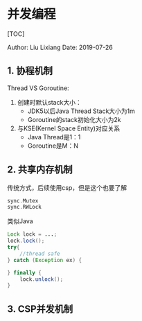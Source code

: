 # 并发编程

[TOC]

Author: Liu Lixiang
Date: 2019-07-26

## 1. 协程机制

Thread VS Goroutine:

1. 创建时默认stack大小：
    - JDK5以后Java Thread Stack大小为1m
    - Goroutine的stack初始化大小为2k
2. 与KSE(Kernel Space Entity)对应关系
    - Java Thread是1：1
    - Goroutine是M：N
    
## 2. 共享内存机制

传统方式，后续使用csp，但是这个也要了解

```go
sync.Mutex
sync.RWLock
```

类似Java
```java
Lock lock = ...;
lock.lock();
try{
    //thread safe
} catch (Exception ex) {

} finally {
    lock.unlock();
}

```

## 3. CSP并发机制

